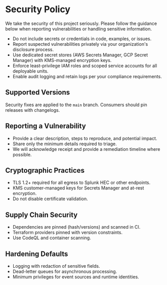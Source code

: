 # Security Policy

We take the security of this project seriously. Please follow the guidance below when reporting vulnerabilities or handling sensitive information.

- Do not include secrets or credentials in code, examples, or issues.
- Report suspected vulnerabilities privately via your organization's disclosure process.
- Use dedicated secret stores (AWS Secrets Manager, GCP Secret Manager) with KMS-managed encryption keys.
- Enforce least-privilege IAM roles and scoped service accounts for all deployable units.
- Enable audit logging and retain logs per your compliance requirements.

## Supported Versions

Security fixes are applied to the `main` branch. Consumers should pin releases with changelogs.

## Reporting a Vulnerability

- Provide a clear description, steps to reproduce, and potential impact.
- Share only the minimum details required to triage.
- We will acknowledge receipt and provide a remediation timeline where possible.

## Cryptographic Practices

- TLS 1.2+ required for all egress to Splunk HEC or other endpoints.
- KMS customer-managed keys for Secrets Manager and at-rest encryption.
- Do not disable certificate validation.

## Supply Chain Security

- Dependencies are pinned (hash/versions) and scanned in CI.
- Terraform providers pinned with version constraints.
- Use CodeQL and container scanning.

## Hardening Defaults

- Logging with redaction of sensitive fields.
- Dead-letter queues for asynchronous processing.
- Minimum privileges for event sources and runtime identities.